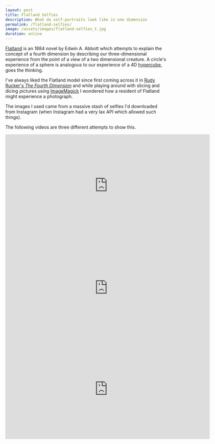 ```yaml
---
layout: post
title: Flatland Selfies
description: What do self-portraits look like in one dimension
permalink: /flatland-selfies/
image: /assets/images/flatland-selfies_t.jpg
duration: online
---
```


[Flatland](https://en.wikipedia.org/wiki/Flatland) is an 1884 novel by Edwin A. Abbott which attempts to explain the concept of a fourth dimension by describing our three-dimensional experience from the point of a view of a two dimensional creature. A circle's experience of a sphere is analogous to our experience of a 4D [hypercube](https://en.wikipedia.org/wiki/Hypercube), goes the thinking. 

I've always liked the Flatland model since first coming across it in [Rudy Rucker's *The Fourth Dimension*](http://www.rudyrucker.com/thefourthdimension/) and while playing around with slicing and dicing pictures using [ImageMagick](https://imagemagick.org/) I wondered how a resident of Flatland might experience a photograph. 

The images I used came from a massive stash of selfies I'd downloaded from Instagram (when Instagram had a very lax API which allowed such things).

The following videos are three different attempts to show this.  

<iframe src="https://player.vimeo.com/video/97121833" width="640" height="320" frameborder="0" allow="autoplay; fullscreen" allowfullscreen></iframe>

<iframe src="https://player.vimeo.com/video/97180955" width="640" height="320" frameborder="0" allow="autoplay; fullscreen" allowfullscreen></iframe>

<iframe src="https://player.vimeo.com/video/97184995" width="640" height="312" frameborder="0" allow="autoplay; fullscreen" allowfullscreen></iframe>